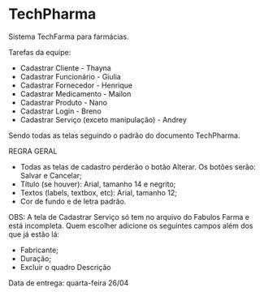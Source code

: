 # TechPharma
Sistema TechFarma para farmácias.

Tarefas da equipe:

- Cadastrar Cliente - Thayna
- Cadastrar Funcionário - Giulia
- Cadastrar Fornecedor - Henrique
- Cadastrar Medicamento - Mailon
- Cadastrar Produto - Nano
- Cadastrar Login - Breno
- Cadastrar Serviço (exceto manipulação) - Andrey

Sendo todas as telas seguindo o padrão do documento TechPharma.

REGRA GERAL

- Todas as telas de cadastro perderão o botão Alterar. Os botões serão: Salvar e Cancelar;
- Título (se houver): Arial, tamanho 14 e negrito;
- Textos (labels, textbox, etc): Arial, tamanho 12;
- Cor de fundo e de letra padrão.

OBS: A tela de Cadastrar Serviço só tem no arquivo do Fabulos Farma e está incompleta. Quem escolher adicione os seguintes campos além dos que já estão lá:

- Fabricante;
- Duração;
- Excluir o quadro Descrição

Data de entrega: quarta-feira 26/04
